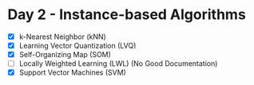 # Day 2 -  Instance-based Algorithms

- [x] k-Nearest Neighbor (kNN)
- [x] Learning Vector Quantization (LVQ)
- [x] Self-Organizing Map (SOM)
- [ ] Locally Weighted Learning (LWL) (No Good Documentation)
- [x] Support Vector Machines (SVM)